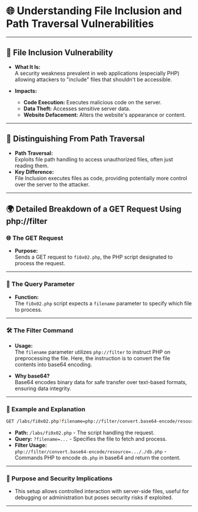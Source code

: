 
# 🌐 Understanding File Inclusion and Path Traversal Vulnerabilities

---

## 📂 File Inclusion Vulnerability

- **What It Is:**  
  A security weakness prevalent in web applications (especially PHP) allowing attackers to "include" files that shouldn't be accessible.

- **Impacts:**
  - **Code Execution:** Executes malicious code on the server.
  - **Data Theft:** Accesses sensitive server data.
  - **Website Defacement:** Alters the website's appearance or content.

---

## 🔄 Distinguishing From Path Traversal

- **Path Traversal:**  
  Exploits file path handling to access unauthorized files, often just reading them.
- **Key Difference:**  
  File Inclusion executes files as code, providing potentially more control over the server to the attacker.

---

## 🌍 Detailed Breakdown of a GET Request Using php://filter

### 🌐 The GET Request

- **Purpose:**  
  Sends a GET request to `fi0x02.php`, the PHP script designated to process the request.

---

### 🔑 The Query Parameter

- **Function:**  
  The `fi0x02.php` script expects a `filename` parameter to specify which file to process.

---

### 🛠️ The Filter Command

- **Usage:**  
  The `filename` parameter utilizes `php://filter` to instruct PHP on preprocessing the file. Here, the instruction is to convert the file contents into base64 encoding.

- **Why base64?**  
  Base64 encodes binary data for safe transfer over text-based formats, ensuring data integrity.

---

### 📝 Example and Explanation

```bash
GET /labs/fi0x02.php?filename=php://filter/convert.base64-encode/resource=..././db.php HTTP/1.1
```

- **Path:** `/labs/fi0x02.php` - The script handling the request.  
- **Query:** `?filename=...` - Specifies the file to fetch and process.  
- **Filter Usage:**  
  `php://filter/convert.base64-encode/resource=..././db.php` - Commands PHP to encode `db.php` in base64 and return the content.

---

### 🎯 Purpose and Security Implications

- This setup allows controlled interaction with server-side files, useful for debugging or administration but poses security risks if exploited.

---

